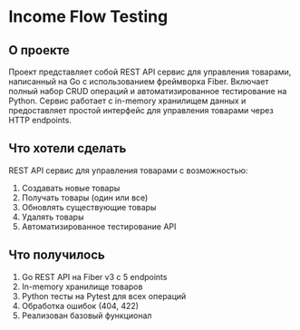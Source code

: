# Income Flow Testing

## О проекте
Проект представляет собой REST API сервис для управления товарами, написанный на Go с использованием фреймворка Fiber. Включает полный набор CRUD операций и автоматизированное тестирование на Python. Сервис работает с in-memory хранилищем данных и предоставляет простой интерфейс для управления товарами через HTTP endpoints.

## Что хотели сделать
REST API сервис для управления товарами с возможностью:
1. Создавать новые товары
2. Получать товары (один или все)
3. Обновлять существующие товары
4. Удалять товары
5. Автоматизированное тестирование API

## Что получилось
1. Go REST API на Fiber v3 с 5 endpoints
2. In-memory хранилище товаров
3. Python тесты на Pytest для всех операций
4. Обработка ошибок (404, 422)
5. Реализован базовый функционал 

